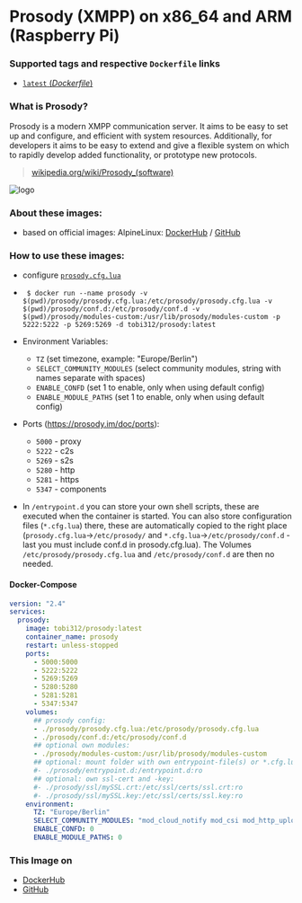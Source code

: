 # Prosody (XMPP) on x86_64 and ARM (Raspberry Pi) 

### Supported tags and respective `Dockerfile` links
-	[`latest` (*Dockerfile*)](https://github.com/Tob1as/docker-prosody/blob/master/alpine.multiarch.Dockerfile)

### What is Prosody?

Prosody is a modern XMPP communication server. It aims to be easy to set up and configure, and efficient with system resources. Additionally, for developers it aims to be easy to extend and give a flexible system on which to rapidly develop added functionality, or prototype new protocols.

> [wikipedia.org/wiki/Prosody_(software)](https://en.wikipedia.org/wiki/Prosody_(software))

![logo](https://avatars1.githubusercontent.com/u/4312871?s=64&v=4)

### About these images:
* based on official images: AlpineLinux: [DockerHub](https://hub.docker.com/_/alpine) / [GitHub](https://github.com/alpinelinux/docker-alpine)

### How to use these images:
* configure [`prosody.cfg.lua`](https://github.com/Tob1as/docker-prosody/blob/master/entrypoint.d/prosody.cfg.lua)
*  ``` $ docker run --name prosody -v $(pwd)/prosody/prosody.cfg.lua:/etc/prosody/prosody.cfg.lua -v $(pwd)/prosody/conf.d:/etc/prosody/conf.d -v $(pwd)/prosody/modules-custom:/usr/lib/prosody/modules-custom -p 5222:5222 -p 5269:5269 -d tobi312/prosody:latest```

* Environment Variables:  
  * `TZ` (set timezone, example: "Europe/Berlin")
  * `SELECT_COMMUNITY_MODULES` (select community modules, string with names separate with spaces)
  * `ENABLE_CONFD` (set 1 to enable, only when using default config)
  * `ENABLE_MODULE_PATHS` (set 1 to enable, only when using default config)

* Ports (https://prosody.im/doc/ports):
  * `5000` - proxy
  * `5222` - c2s
  * `5269` - s2s
  * `5280` - http
  * `5281` - https
  * `5347` - components


* In `/entrypoint.d` you can store your own shell scripts, these are executed when the container is started. You can also store configuration files (`*.cfg.lua`) there, these are automatically copied to the right place (`prosody.cfg.lua`->`/etc/prosody/` and `*.cfg.lua`->`/etc/prosody/conf.d` - last you must include conf.d in prosody.cfg.lua). The Volumes `/etc/prosody/prosody.cfg.lua` and `/etc/prosody/conf.d` are then no needed.

#### Docker-Compose

```yaml
version: "2.4"
services:
  prosody:
    image: tobi312/prosody:latest
    container_name: prosody
    restart: unless-stopped
    ports:
      - 5000:5000
      - 5222:5222
      - 5269:5269
      - 5280:5280
      - 5281:5281
      - 5347:5347
    volumes:
      ## prosody config:
      - ./prosody/prosody.cfg.lua:/etc/prosody/prosody.cfg.lua
      - ./prosody/conf.d:/etc/prosody/conf.d
      ## optional own modules:
      - ./prosody/modules-custom:/usr/lib/prosody/modules-custom
      ## optional: mount folder with own entrypoint-file(s) or *.cfg.lua files:
      #- ./prosody/entrypoint.d:/entrypoint.d:ro
      ## optional: own ssl-cert and -key:
      #- ./prosody/ssl/mySSL.crt:/etc/ssl/certs/ssl.crt:ro
      #- ./prosody/ssl/mySSL.key:/etc/ssl/certs/ssl.key:ro
    environment:
      TZ: "Europe/Berlin"
      SELECT_COMMUNITY_MODULES: "mod_cloud_notify mod_csi mod_http_upload mod_lastlog mod_mam_muc mod_smacks"
      ENABLE_CONFD: 0
      ENABLE_MODULE_PATHS: 0
```

### This Image on
* [DockerHub](https://hub.docker.com/r/tobi312/prosody/)
* [GitHub](https://github.com/Tob1as/docker-prosody)